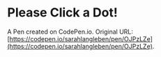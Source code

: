 # Please Click a Dot! 

A Pen created on CodePen.io. Original URL: [https://codepen.io/sarahlangleben/pen/OJPzLZe](https://codepen.io/sarahlangleben/pen/OJPzLZe).


